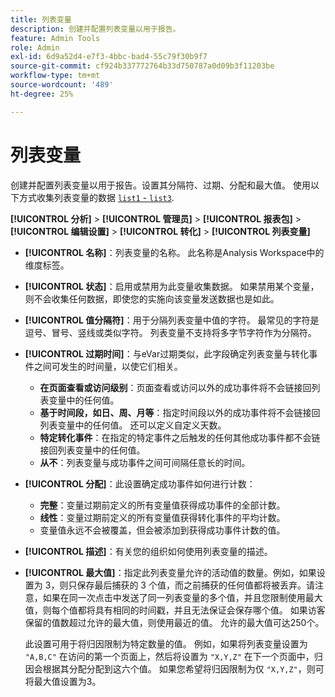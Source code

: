 ```yaml
---
title: 列表变量
description: 创建并配置列表变量以用于报告。
feature: Admin Tools
role: Admin
exl-id: 6d9a52d4-e7f3-4bbc-bad4-55c79f30b9f7
source-git-commit: cf924b337772764b33d750787a0d09b3f11203be
workflow-type: tm+mt
source-wordcount: '489'
ht-degree: 25%

---
```


# 列表变量

创建并配置列表变量以用于报告。设置其分隔符、过期、分配和最大值。 使用以下方式收集列表变量的数据 [`list1` - `list3`](/help/implement/vars/page-vars/list.md).

**[!UICONTROL 分析]** > **[!UICONTROL 管理员]** > **[!UICONTROL 报表包]** > **[!UICONTROL 编辑设置]** > **[!UICONTROL 转化]** > **[!UICONTROL 列表变量]**

* **[!UICONTROL 名称]**：列表变量的名称。 此名称是Analysis Workspace中的维度标签。

* **[!UICONTROL 状态]**：启用或禁用为此变量收集数据。 如果禁用某个变量，则不会收集任何数据，即使您的实施向该变量发送数据也是如此。

* **[!UICONTROL 值分隔符]**：用于分隔列表变量中值的字符。 最常见的字符是逗号、冒号、竖线或类似字符。 列表变量不支持将多字节字符作为分隔符。

* **[!UICONTROL 过期时间]**：与eVar过期类似，此字段确定列表变量与转化事件之间可发生的时间量，以使它们相关。
   * **在页面查看或访问级别**：页面查看或访问以外的成功事件将不会链接回列表变量中的任何值。
   * **基于时间段，如日、周、月等**：指定时间段以外的成功事件将不会链接回列表变量中的任何值。 还可以定义自定义天数。
   * **特定转化事件**：在指定的特定事件之后触发的任何其他成功事件都不会链接回列表变量中的任何值。
   * **从不**：列表变量与成功事件之间可间隔任意长的时间。

* **[!UICONTROL 分配]**：此设置确定成功事件如何进行计数：
   * **完整**：变量过期前定义的所有变量值获得成功事件的全部计数。
   * **线性**：变量过期前定义的所有变量值获得转化事件的平均计数。
   * 变量值永远不会被覆盖，但会被添加到获得成功事件计数的值。

* **[!UICONTROL 描述]**：有关您的组织如何使用列表变量的描述。

* **[!UICONTROL 最大值]**：指定此列表变量允许的活动值的数量。例如，如果设置为 3，则只保存最后捕获的 3 个值，而之前捕获的任何值都将被丢弃。请注意，如果在同一次点击中发送了同一列表变量的多个值，并且您限制使用最大值，则每个值都将具有相同的时间戳，并且无法保证会保存哪个值。 如果访客保留的值数超过允许的最大值，则使用最近的值。 允许的最大值可达250个。

  此设置可用于将归因限制为特定数量的值。 例如，如果将列表变量设置为 `"A,B,C"` 在访问的第一个页面上，然后将设置为 `"X,Y,Z"` 在下一个页面中，归因会根据其分配分配到这六个值。 如果您希望将归因限制为仅 `"X,Y,Z"`，则可将最大值设置为3。
